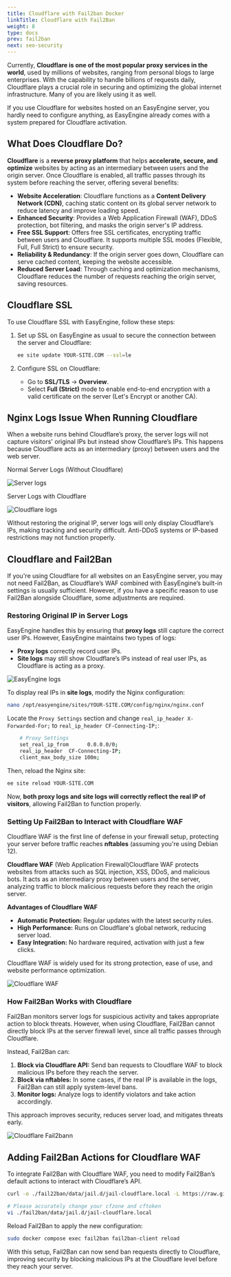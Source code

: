 ```yaml
---
title: Cloudflare with Fail2ban Docker
linkTitle: Cloudflare with Fail2Ban
weight: 8
type: docs
prev: fail2ban
next: seo-security
---
```


Currently, **Cloudflare is one of the most popular proxy services in the world**, used by millions of websites, ranging from personal blogs to large enterprises. With the capability to handle billions of requests daily, Cloudflare plays a crucial role in securing and optimizing the global internet infrastructure. Many of you are likely using it as well.  

If you use Cloudflare for websites hosted on an EasyEngine server, you hardly need to configure anything, as EasyEngine already comes with a system prepared for Cloudflare activation.  

## What Does Cloudflare Do?  

**Cloudflare** is a **reverse proxy platform** that helps **accelerate, secure, and optimize** websites by acting as an intermediary between users and the origin server. Once Cloudflare is enabled, all traffic passes through its system before reaching the server, offering several benefits:  

- **Website Acceleration**: Cloudflare functions as a **Content Delivery Network (CDN)**, caching static content on its global server network to reduce latency and improve loading speed.  
- **Enhanced Security**: Provides a Web Application Firewall (WAF), DDoS protection, bot filtering, and masks the origin server's IP address.  
- **Free SSL Support**: Offers free SSL certificates, encrypting traffic between users and Cloudflare. It supports multiple SSL modes (Flexible, Full, Full Strict) to ensure security.  
- **Reliability & Redundancy**: If the origin server goes down, Cloudflare can serve cached content, keeping the website accessible.  
- **Reduced Server Load**: Through caching and optimization mechanisms, Cloudflare reduces the number of requests reaching the origin server, saving resources.  

## Cloudflare SSL  

To use Cloudflare SSL with EasyEngine, follow these steps:  

1. Set up SSL on EasyEngine as usual to secure the connection between the server and Cloudflare:  

    ```bash
    ee site update YOUR-SITE.COM --ssl=le
    ```

2. Configure SSL on Cloudflare:  
    - Go to **SSL/TLS** → **Overview**.  
    - Select **Full (Strict)** mode to enable end-to-end encryption with a valid certificate on the server (Let's Encrypt or another CA).  

## Nginx Logs Issue When Running Cloudflare  

When a website runs behind Cloudflare’s proxy, the server logs will not capture visitors' original IPs but instead show Cloudflare’s IPs. This happens because Cloudflare acts as an intermediary (proxy) between users and the web server.  

Normal Server Logs (Without Cloudflare)  

![Server logs](/images/server-logs.svg)

Server Logs with Cloudflare  

![Cloudflare logs](/images/cloudflare-logs.svg)

Without restoring the original IP, server logs will only display Cloudflare’s IPs, making tracking and security difficult. Anti-DDoS systems or IP-based restrictions may not function properly.  

## Cloudflare and Fail2Ban  

If you're using Cloudflare for all websites on an EasyEngine server, you may not need Fail2Ban, as Cloudflare’s WAF combined with EasyEngine’s built-in settings is usually sufficient. However, if you have a specific reason to use Fail2Ban alongside Cloudflare, some adjustments are required.  

### Restoring Original IP in Server Logs  

EasyEngine handles this by ensuring that **proxy logs** still capture the correct user IPs. However, EasyEngine maintains two types of logs:  

- **Proxy logs** correctly record user IPs.  
- **Site logs** may still show Cloudflare’s IPs instead of real user IPs, as Cloudflare is acting as a proxy.  

![EasyEngine logs](/images/easyengine-cloudflare-logs.svg)

To display real IPs in **site logs**, modify the Nginx configuration:  

```bash
nano /opt/easyengine/sites/YOUR-SITE.COM/config/nginx/nginx.conf
```

Locate the `Proxy Settings` section and change `real_ip_header X-Forwarded-For;` to `real_ip_header CF-Connecting-IP;`:  

```bash
    # Proxy Settings
    set_real_ip_from      0.0.0.0/0;
    real_ip_header  CF-Connecting-IP;
    client_max_body_size 100m;
```

Then, reload the Nginx site:  

```bash
ee site reload YOUR-SITE.COM
```

Now, **both proxy logs and site logs will correctly reflect the real IP of visitors**, allowing Fail2Ban to function properly.  

### Setting Up Fail2Ban to Interact with Cloudflare WAF  

Cloudflare WAF is the first line of defense in your firewall setup, protecting your server before traffic reaches **nftables** (assuming you're using Debian 12).  

**Cloudflare WAF** (Web Application Firewall)Cloudflare WAF protects websites from attacks such as SQL injection, XSS, DDoS, and malicious bots. It acts as an intermediary proxy between users and the server, analyzing traffic to block malicious requests before they reach the origin server.  

**Advantages of Cloudflare WAF**
- **Automatic Protection:** Regular updates with the latest security rules.  
- **High Performance:** Runs on Cloudflare's global network, reducing server load.  
- **Easy Integration:** No hardware required, activation with just a few clicks.  

Cloudflare WAF is widely used for its strong protection, ease of use, and website performance optimization.  

![Cloudflare WAF](/images/cloudflare-waf.svg)

### How Fail2Ban Works with Cloudflare  

Fail2Ban monitors server logs for suspicious activity and takes appropriate action to block threats. However, when using Cloudflare, Fail2Ban cannot directly block IPs at the server firewall level, since all traffic passes through Cloudflare.  

Instead, Fail2Ban can:  

1. **Block via Cloudflare API:** Send ban requests to Cloudflare WAF to block malicious IPs before they reach the server.  
2. **Block via nftables:** In some cases, if the real IP is available in the logs, Fail2Ban can still apply system-level bans.  
3. **Monitor logs:** Analyze logs to identify violators and take action accordingly.  

This approach improves security, reduces server load, and mitigates threats early.  

![Cloudflare Fail2bann](/images/cloudflare-fail2ban.svg)

## Adding Fail2Ban Actions for Cloudflare WAF  

To integrate Fail2Ban with Cloudflare WAF, you need to modify Fail2Ban’s default actions to interact with Cloudflare’s API.  

```bash
curl -o ./fail22ban/data/jail.d/jail-cloudflare.local -L https://raw.githubusercontent.com/dinhngocdung/easyengine-docker-stack/refs/heads/main/fail2ban/jail.d/jail-cloudflare.local

# Please accurately change your cfzone and cftoken
vi ./fail2ban/data/jail.d/jail-cloudflare.local
```

Reload Fail2Ban to apply the new configuration:  

```bash
sudo docker compose exec fail2ban fail2ban-client reload
```  

With this setup, Fail2Ban can now send ban requests directly to Cloudflare, improving security by blocking malicious IPs at the Cloudflare level before they reach your server.
